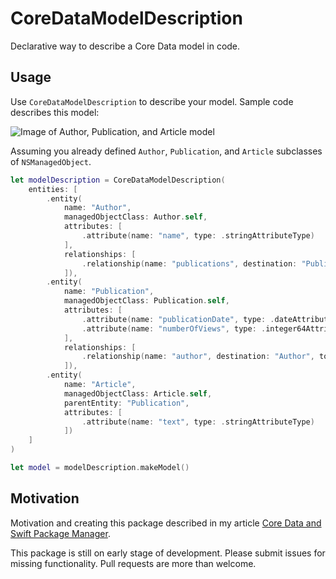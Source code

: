 # CoreDataModelDescription

Declarative way to describe a Core Data model in code.

## Usage

Use `CoreDataModelDescription` to describe your model. Sample code describes this model:

![Image of Author, Publication, and Article model](https://miro.medium.com/max/1400/1*j7NgD-RplJ13E6j1Lzao0A.png)

Assuming you already defined `Author`, `Publication`, and `Article` subclasses of `NSManagedObject`.

```swift
let modelDescription = CoreDataModelDescription(
    entities: [
        .entity(
            name: "Author",
            managedObjectClass: Author.self,
            attributes: [
                .attribute(name: "name", type: .stringAttributeType)
            ],
            relationships: [
                .relationship(name: "publications", destination: "Publication", toMany: true, deleteRule: .cascadeDeleteRule, inverse: "author")
            ]),
        .entity(
            name: "Publication",
            managedObjectClass: Publication.self,
            attributes: [
                .attribute(name: "publicationDate", type: .dateAttributeType),
                .attribute(name: "numberOfViews", type: .integer64AttributeType, isOptional: true)
            ],
            relationships: [
                .relationship(name: "author", destination: "Author", toMany: false, inverse: "publications")
            ]),
        .entity(
            name: "Article",
            managedObjectClass: Article.self,
            parentEntity: "Publication",
            attributes: [
                .attribute(name: "text", type: .stringAttributeType)
            ])
    ]
)

let model = modelDescription.makeModel()
```

## Motivation

Motivation and creating this package described in my article [Core Data and Swift Package Manager](https://medium.com/@dmytro.anokhin/core-data-and-swift-package-manager-6ed9ff70921a).

This package is still on early stage of development. Please submit issues for missing functionality. Pull requests are more than welcome.

